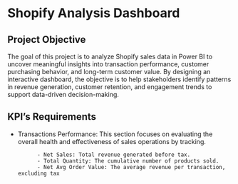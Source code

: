 # Shopify Analysis Dashboard
## Project Objective
The goal of this project is to analyze Shopify sales data in Power BI to uncover meaningful insights into transaction performance, customer purchasing behavior, and long-term customer value. By designing an interactive dashboard, the objective is to help stakeholders identify patterns in revenue generation, customer retention, and engagement trends to support data-driven decision-making.

## KPI’s Requirements
- Transactions Performance: This section focuses on evaluating the overall health and effectiveness of sales operations by tracking.

            - Net Sales: Total revenue generated before tax.
            - Total Quantity: The cumulative number of products sold.
            - Net Avg Order Value: The average revenue per transaction, excluding tax
